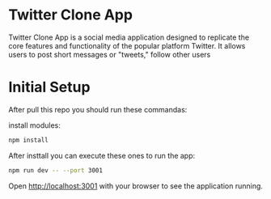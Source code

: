 # Twitter Clone App

Twitter Clone App is a social media application designed to replicate the core features and functionality of the popular platform Twitter. It allows users to post short messages or "tweets," follow other users 

# Initial Setup

After pull this repo you should run these commandas:

install modules:
```bash
npm install
```
After insttall you can execute these ones to run the app:

```bash
npm run dev -- --port 3001
```

Open [http://localhost:3001](http://localhost:3001) with your browser to see the application running.

